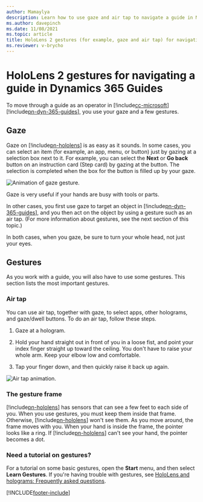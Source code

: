 ```yaml
---
author: Mamaylya
description: Learn how to use gaze and air tap to navigate a guide in Microsoft Dynamics 365 Guides.
ms.author: davepinch
ms.date: 11/08/2021
ms.topic: article
title: HoloLens 2 gestures (for example, gaze and air tap) for navigating a guide in Dynamics 365 Guides
ms.reviewer: v-brycho
---
```


# HoloLens 2 gestures for navigating a guide in Dynamics 365 Guides

To move through a guide as an operator in [!include[cc-microsoft](../includes/cc-microsoft.md)] [!include[pn-dyn-365-guides](../includes/pn-dyn-365-guides.md)], you use your gaze and a few gestures.

## Gaze

Gaze on [!include[pn-hololens](../includes/pn-hololens.md)] is as easy as it sounds. In some cases, you can select an item (for example, an app, menu, or button) just by gazing at a selection box next to it. For example, you can select the **Next** or **Go back** button on an instruction card (Step card) by gazing at the button. The selection is completed when the box for the button is filled up by your gaze.

![Animation of gaze gesture.](media/gaze-fill-2.gif "Animation of gaze gesture")

Gaze is very useful if your hands are busy with tools or parts.

In other cases, you first use gaze to target an object in [!include[pn-dyn-365-guides](../includes/pn-dyn-365-guides.md)], and you then act on the object by using a gesture such as an air tap. (For more information about gestures, see the next section of this topic.)

In both cases, when you gaze, be sure to turn your whole head, not just your eyes.

## Gestures

As you work with a guide, you will also have to use some gestures. This section lists the most important gestures.

### Air tap

You can use air tap, together with gaze, to select apps, other holograms, and gaze/dwell buttons. To do an air tap, follow these steps.

1. Gaze at a hologram.

2. Hold your hand straight out in front of you in a loose fist, and point your index finger straight up toward the ceiling. You don't have to raise your whole arm. Keep your elbow low and comfortable.

3. Tap your finger down, and then quickly raise it back up again.

![Air tap animation.](media/air-tap-animation.gif "Air tap animation")

### The gesture frame

[!include[pn-hololens](../includes/pn-hololens.md)] has sensors that can see a few feet to each side of you. When you use gestures, you must keep them inside that frame. Otherwise, [!include[pn-hololens](../includes/pn-hololens.md)] won't see them. As you move around, the frame moves with you. When your hand is inside the frame, the pointer looks like a ring. If [!include[pn-hololens](../includes/pn-hololens.md)] can't see your hand, the pointer becomes a dot.

### Need a tutorial on gestures?

For a tutorial on some basic gestures, open the **Start** menu, and then select **Learn Gestures**. If you're having trouble with gestures, see [HoloLens and holograms: Frequently asked questions](/hololens/hololens-faq).


[!INCLUDE[footer-include](../includes/footer-banner.md)]